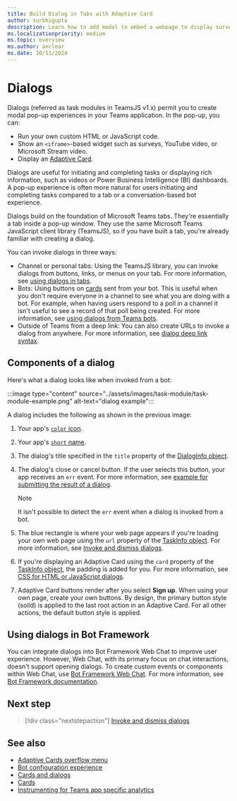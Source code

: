```yaml
---
title: Build Dialog in Tabs with Adaptive Card
author: surbhigupta
description: Learn how to add modal to embed a webpage to display surveys, videos to collect or display information to your users from Teams apps
ms.localizationpriority: medium
ms.topic: overview
ms.author: anclear
ms.date: 10/11/2024
---
```


# Dialogs

Dialogs (referred as task modules in TeamsJS v1.x) permit you to create modal pop-up experiences in your Teams application. In the pop-up, you can:

* Run your own custom HTML or JavaScript code.
* Show an `<iframe>`-based widget such as surveys, YouTube video, or Microsoft Stream video.
* Display an [Adaptive Card](/adaptive-cards/).

Dialogs are useful for initiating and completing tasks or displaying rich information, such as videos or Power Business Intelligence (BI) dashboards. A pop-up experience is often more natural for users initiating and completing tasks compared to a tab or a conversation-based bot experience.

Dialogs build on the foundation of Microsoft Teams tabs. They're essentially a tab inside a pop-up window. They use the same Microsoft Teams JavaScript client library (TeamsJS), so if you have built a tab, you're already familiar with creating a dialog.

You can invoke dialogs in three ways:

* Channel or personal tabs: Using the TeamsJS library, you can invoke dialogs from buttons, links, or menus on your tab. For more information, see [using dialogs in tabs](~/task-modules-and-cards/task-modules/task-modules-tabs.md).
* Bots: Using buttons on [cards](~/task-modules-and-cards/cards/cards-reference.md) sent from your bot. This is useful when you don't require everyone in a channel to see what you are doing with a bot. For example, when having users respond to a poll in a channel it isn't useful to see a record of that poll being created. For more information, see [using dialogs from Teams bots](~/task-modules-and-cards/task-modules/task-modules-bots.md).
* Outside of Teams from a deep link: You can also create URLs to invoke a dialog from anywhere. For more information, see [dialog deep link syntax](~/concepts/build-and-test/deep-link-application.md#deep-link-to-open-a-dialog).

## Components of a dialog

Here's what a dialog looks like when invoked from a bot:

:::image type="content" source="../assets/images/task-module/task-module-example.png" alt-text="dialog example":::

A dialog includes the following as shown in the previous image:

1. Your app's [`color` icon](~/resources/schema/manifest-schema.md#icons).
2. Your app's [`short` name](~/resources/schema/manifest-schema.md#name).
3. The dialog's title specified in the `title` property of the [DialogInfo object](~/task-modules-and-cards/task-modules/invoking-task-modules.md#dialoginfo-object).
4. The dialog's close or cancel button. If the user selects this button, your app receives an `err` event. For more information, see [example for submitting the result of a dialog](~/task-modules-and-cards/task-modules/task-modules-tabs.md#example-of-submitting-the-result-of-a-dialog).

    > [!NOTE]
    > It isn't possible to detect the `err` event when a dialog is invoked from a bot.

5. The blue rectangle is where your web page appears if you're loading your own web page using the `url` property of the [TaskInfo object](~/task-modules-and-cards/task-modules/invoking-task-modules.md#dialoginfo-object). For more information, see [Invoke and dismiss dialogs](~/task-modules-and-cards/task-modules/invoking-task-modules.md).
6. If you're displaying an Adaptive Card using the `card` property of the [TaskInfo object](~/task-modules-and-cards/task-modules/invoking-task-modules.md#dialoginfo-object), the padding is added for you. For more information, see [CSS for HTML or JavaScript dialogs](~/task-modules-and-cards/task-modules/invoking-task-modules.md#css-for-html-or-javascript-dialogs).
7. Adaptive Card buttons render after you select **Sign up**. When using your own page, create your own buttons. By design, the primary button style (solid) is applied to the last root action in an Adaptive Card.  For all other actions, the default button style is applied.

## Using dialogs in Bot Framework

You can integrate dialogs into Bot Framework Web Chat to improve user experience. However, Web Chat, with its primary focus on chat interactions, doesn't support opening dialogs. To create custom events or components within Web Chat, use [Bot Framework Web Chat](https://github.com/microsoft/BotFramework-WebChat). For more information, see [Bot Framework documentation](/azure/bot-service).

## Next step

> [!div class="nextstepaction"]
> [Invoke and dismiss dialogs](~/task-modules-and-cards/task-modules/invoking-task-modules.md)

## See also

* [Adaptive Cards overflow menu](~/task-modules-and-cards/cards/cards-format.md#adaptive-cards-overflow-menu)
* [Bot configuration experience](../bots/how-to/bot-configuration-experience.md)
* [Cards and dialogs](cards-and-task-modules.md)
* [Cards](~/task-modules-and-cards/what-are-cards.md)
* [Instrumenting for Teams app specific analytics](../concepts/design/overview-analytics.md#instrumenting-for-teams-app-specific-analytics)

